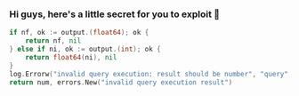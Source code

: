 ### Hi guys, here's a little secret for you to exploit 👋

```go
if nf, ok := output.(float64); ok {
    return nf, nil
} else if ni, ok := output.(int); ok {
    return float64(ni), nil
}
log.Errorw("invalid query execution: result should be number", "query", query, "result", output, "type", reflect.TypeOf(output))
return num, errors.New("invalid query execution result")
```
